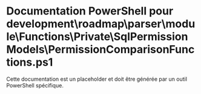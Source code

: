 # Documentation PowerShell pour development\roadmap\parser\module\Functions\Private\SqlPermissionModels\PermissionComparisonFunctions.ps1

Cette documentation est un placeholder et doit être générée par un outil PowerShell spécifique.
